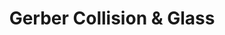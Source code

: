 ---
title: "Gerber Collision & Glass"
url: /lafayette/gerber-collision-and-glass-fairfield-court/
shop: car repair
---